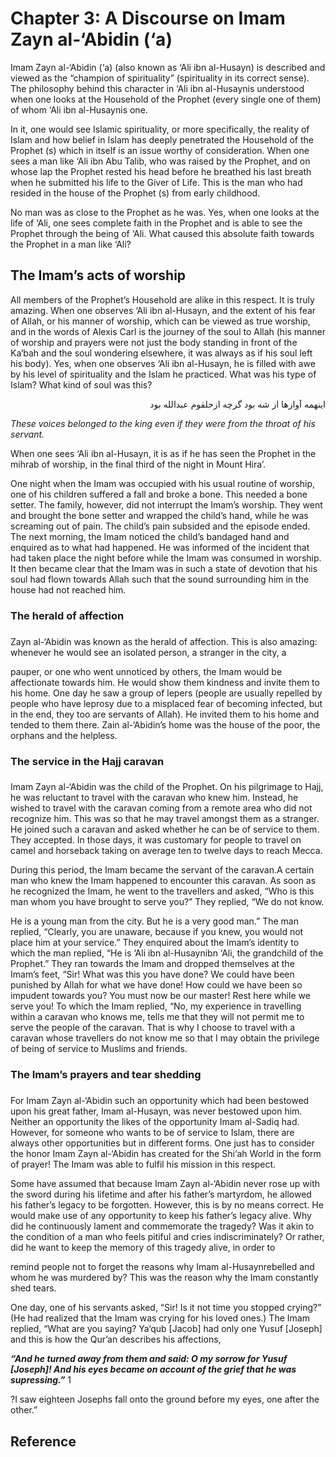 Chapter 3: A Discourse on Imam Zayn al-‘Abidin (‘a)
===================================================

Imam Zayn al-‘Abidin (‘a) (also known as ‘Ali ibn al-Husayn) is
described and viewed as the “champion of spirituality” (spirituality in
its correct sense). The philosophy behind this character in ‘Ali ibn
al-Husaynis understood when one looks at the Household of the Prophet
(every single one of them) of whom ‘Ali ibn al-Husaynis one.

In it, one would see Islamic spirituality, or more specifically, the
reality of Islam and how belief in Islam has deeply penetrated the
Household of the Prophet (s) which in itself is an issue worthy of
consideration. When one sees a man like ‘Ali ibn Abu Talib, who was
raised by the Prophet, and on whose lap the Prophet rested his head
before he breathed his last breath when he submitted his life to the
Giver of Life. This is the man who had resided in the house of the
Prophet (s) from early childhood.

No man was as close to the Prophet as he was. Yes, when one looks at the
life of ‘Ali, one sees complete faith in the Prophet and is able to see
the Prophet through the being of ‘Ali. What caused this absolute faith
towards the Prophet in a man like ‘Ali?

The Imam’s acts of worship
--------------------------

All members of the Prophet’s Household are alike in this respect. It is
truly amazing. When one observes ‘Ali ibn al-Husayn, and the extent of
his fear of Allah, or his manner of worship, which can be viewed as true
worship, and in the words of Alexis Carl is the journey of the soul to
Allah (his manner of worship and prayers were not just the body standing
in front of the Ka‘bah and the soul wondering elsewhere, it was always
as if his soul left his body). Yes, when one observes ‘Ali ibn
al-Husayn, he is filled with awe by his level of spirituality and the
Islam he practiced. What was his type of Islam? What kind of soul was
this?

<p dir="rtl">
اينهمه آوازها از شه بود گرچه ازحلقوم عبدالله بود
</p>

*These voices belonged to the king even if they were from the throat of
his servant.*

When one sees ‘Ali ibn al-Husayn, it is as if he has seen the Prophet in
the mihrab of worship, in the final third of the night in Mount Hira’.

One night when the Imam was occupied with his usual routine of worship,
one of his children suffered a fall and broke a bone. This needed a bone
setter. The family, however, did not interrupt the Imam’s worship. They
went and brought the bone setter and wrapped the child’s hand, while he
was screaming out of pain. The child’s pain subsided and the episode
ended. The next morning, the Imam noticed the child’s bandaged hand and
enquired as to what had happened. He was informed of the incident that
had taken place the night before while the Imam was consumed in worship.
It then became clear that the Imam was in such a state of devotion that
his soul had flown towards Allah such that the sound surrounding him in
the house had not reached him.

### The herald of affection

###

Zayn al-‘Abidin was known as the herald of affection. This is also
amazing: whenever he would see an isolated person, a stranger in the
city, a

pauper, or one who went unnoticed by others, the Imam would be
affectionate towards him. He would show them kindness and invite them to
his home. One day he saw a group of lepers (people are usually repelled
by people who have leprosy due to a misplaced fear of becoming infected,
but in the end, they too are servants of Allah). He invited them to his
home and tended to them there. Zain al-‘Abidin’s home was the house of
the poor, the orphans and the helpless.

### The service in the Hajj caravan

###

Imam Zayn al-‘Abidin was the child of the Prophet. On his pilgrimage to
Hajj, he was reluctant to travel with the caravan who knew him. Instead,
he wished to travel with the caravan coming from a remote area who did
not recognize him. This was so that he may travel amongst them as a
stranger. He joined such a caravan and asked whether he can be of
service to them. They accepted. In those days, it was customary for
people to travel on camel and horseback taking on average ten to twelve
days to reach Mecca.

During this period, the Imam became the servant of the caravan.A certain
man who knew the Imam happened to encounter this caravan. As soon as he
recognized the Imam, he went to the travellers and asked, “Who is this
man whom you have brought to serve you?” They replied, “We do not know.

He is a young man from the city. But he is a very good man.” The man
replied, “Clearly, you are unaware, because if you knew, you would not
place him at your service.” They enquired about the Imam’s identity to
which the man replied, “He is ‘Ali ibn al-Husaynibn ‘Ali, the grandchild
of the Prophet.” They ran towards the Imam and dropped themselves at the
Imam’s feet, “Sir! What was this you have done? We could have been
punished by Allah for what we have done! How could we have been so
impudent towards you? You must now be our master! Rest here while we
serve you! To which the Imam replied, “No, my experience in travelling
within a caravan who knows me, tells me that they will not permit me to
serve the people of the caravan. That is why I choose to travel with a
caravan whose travellers do not know me so that I may obtain the
privilege of being of service to Muslims and friends.

### The Imam’s prayers and tear shedding

###

For Imam Zayn al-‘Abidin such an opportunity which had been bestowed
upon his great father, Imam al-Husayn, was never bestowed upon him.
Neither an opportunity the likes of the opportunity Imam al-Sadiq had.
However, for someone who wants to be of service to Islam, there are
always other opportunities but in different forms. One just has to
consider the honor Imam Zayn al-‘Abidin has created for the Shi‘ah World
in the form of prayer! The Imam was able to fulfil his mission in this
respect.

Some have assumed that because Imam Zayn al-‘Abidin never rose up with
the sword during his lifetime and after his father’s martyrdom, he
allowed his father’s legacy to be forgotten. However, this is by no
means correct. He would make use of any opportunity to keep his father’s
legacy alive. Why did he continuously lament and commemorate the
tragedy? Was it akin to the condition of a man who feels pitiful and
cries indiscriminately? Or rather, did he want to keep the memory of
this tragedy alive, in order to

remind people not to forget the reasons why Imam al-Husaynrebelled and
whom he was murdered by? This was the reason why the Imam constantly
shed tears.

One day, one of his servants asked, “Sir! Is it not time you stopped
crying?” (He had realized that the Imam was crying for his loved ones.)
The Imam replied, “What are you saying? Ya‘qub [Jacob] had only one
Yusuf [Joseph] and this is how the Qur’an describes his affections,

***“And he turned away from them and said: O my sorrow for Yusuf
[Joseph]! And his eyes became on account of the grief that he was
supressing.”*** 1

?I saw eighteen Josephs fall onto the ground before my eyes, one after
the other.”

Reference
---------

[^1]: Surat Yusuf 12:84.
